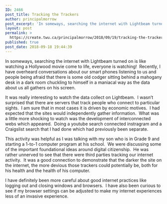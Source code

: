 ```yaml
---
ID: 2466
post_title: Tracking the Trackers
author: principalmorrow
post_excerpt: 'In someways, searching the internet with Lightbeam turned on is like watching a Hollywood movie come to life, everyone is watching!&nbsp; Recently, I have overheard conversations about our smart phones listening to us and people being afraid that there is... <a href="https://create.twu.ca/principalmorrow/2018/09/19/tracking-the-trackers/">Continue Reading &rarr;</a>'
layout: post
permalink: >
  https://create.twu.ca/principalmorrow/2018/09/19/tracking-the-trackers/
published: true
post_date: 2018-09-18 19:44:39
---
```

In someways, searching the internet with Lightbeam turned on is like watching a Hollywood movie come to life, everyone is watching!  Recently, I have overheard conversations about our smart phones listening to us and people being afraid that there is some old codger sitting behind a mahogany desk in a dark room chuckling to himself in a maniacal way as the data about us all gathers on his screen.

It was really interesting to watch the data collect on Lightbeam.  I wasn&#8217;t surprised that there are servers that track people who connect to particular sights.  I am sure that in most cases it is driven by economic motives.  I had expected that the sites would independently gather information.  What was a little more shocking to watch was the development of interconnected webs which appeared.  Doing a youtube search connected instragram and a Craigslist search that I had done which had previously been separate.

This activity was helpful as I was talking with my son who is in Grade 9 and starting a 1-to-1 computer program at his school.  We were discussing some of the important foundational ideas around digital citizenship.  He was rather unnerved to see that there were third parties tracking our internet activity.  It was a good connection to demonstrate that the darker the site on the internet, the more devious those trackers could potentially be, both for his health and the health of his computer.

I have definitely been more careful about good internet practices like logging out and closing windows and browsers.  I have also been curious to see if my browser settings can be adjusted to make my internet experiences less of an invasive experience.